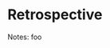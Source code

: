 <!-- .slide: data-background="./assets/images/yannes-kiefer-4jQrfjfeN88-unsplash.jpg" class="transition" -->

# Retrospective

Notes: foo
